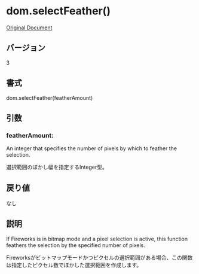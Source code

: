 # dom.selectFeather()

[Original Document](http://help.adobe.com/en_US/fireworks/cs/extend/WS5b3ccc516d4fbf351e63e3d1183c94856c-7b60.html)

## バージョン

3

## 書式

dom.selectFeather(featherAmount)

## 引数

### featherAmount:

An integer that specifies the number of pixels by which to feather the selection.

選択範囲のぼかし幅を指定するInteger型。

## 戻り値

なし

## 説明

If Fireworks is in bitmap mode and a pixel selection is active, this function feathers the selection by the specified number of pixels.

Fireworksがビットマップモードかつピクセルの選択範囲がある場合、この関数は指定したピクセル数でぼかした選択範囲を作成します。
